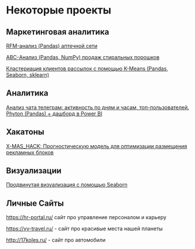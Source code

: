 # Некоторые проекты

## Маркетинговая аналитика

[RFM-анализ (Pandas) аптечной сети](https://github.com/Valeratal/pet_projects/tree/main/RFM)

[ABC-Анализ (Pandas, NumPy) продаж стиральных порошков](https://github.com/Valeratal/pet_projects/tree/main/ABC)

[Кластериация клиентов рассылок с помощью K-Means (Pandas, Seaborn, sklearn)](https://github.com/Valeratal/pet_projects/tree/main/Mail_customer_cl)

## Аналитика

[Анализ чата телеграм: активность по дням и часам, топ-пользователей. Phyton (Pandas) + дашборд в Power BI](https://github.com/Valeratal/pet_projects/tree/main/chat_telegram)

## Хакатоны

[X-MAS_HACK: Прогностическую модель для оптимизации размещения рекламных блоков](https://github.com/Valeratal/hakatons/tree/main/X-MAS_HACK_2023)

## Визуализации

[Продвинутая визуализация с помощью Seaborn](https://github.com/Valeratal/pet_projects/tree/main/Advanced_Seaborn)


## Личные Сайты 

https://hr-portal.ru/ сайт про управление персоналом и карьеру

https://vv-travel.ru/ - сайт про красивые места нашей планеты

http://17koles.ru/ - сайт про автомобили
